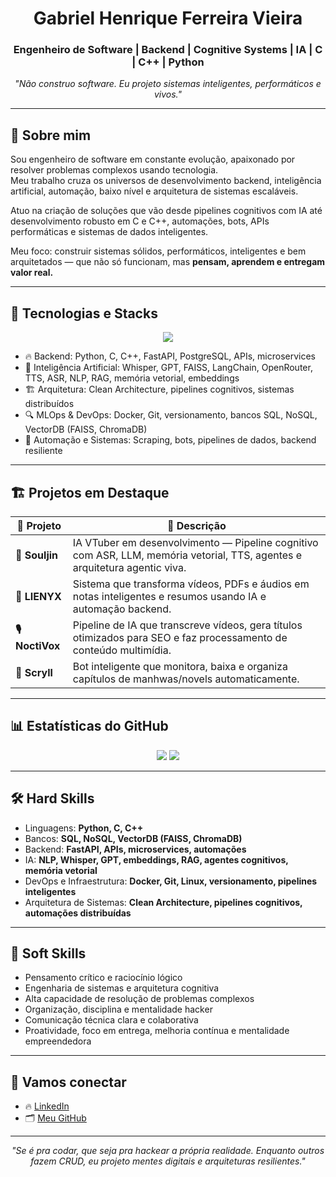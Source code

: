 <h1 align="center">Gabriel Henrique Ferreira Vieira</h1>
<h3 align="center">Engenheiro de Software | Backend | Cognitive Systems | IA | C | C++ | Python</h3>

<p align="center"><i>"Não construo software. Eu projeto sistemas inteligentes, performáticos e vivos."</i></p>

---

## 🧠 Sobre mim
Sou engenheiro de software em constante evolução, apaixonado por resolver problemas complexos usando tecnologia.  
Meu trabalho cruza os universos de desenvolvimento backend, inteligência artificial, automação, baixo nível e arquitetura de sistemas escaláveis.  

Atuo na criação de soluções que vão desde pipelines cognitivos com IA até desenvolvimento robusto em C e C++, automações, bots, APIs performáticas e sistemas de dados inteligentes.  

Meu foco: construir sistemas sólidos, performáticos, inteligentes e bem arquitetados — que não só funcionam, mas **pensam, aprendem e entregam valor real.**

---

## 🚀 Tecnologias e Stacks
<p align="center">
  <img src="https://skillicons.dev/icons?i=python,fastapi,postgres,docker,git,linux,c,cpp,tensorflow,openai,vscode" />
</p>

- 🔥 Backend: Python, C, C++, FastAPI, PostgreSQL, APIs, microservices  
- 🧠 Inteligência Artificial: Whisper, GPT, FAISS, LangChain, OpenRouter, TTS, ASR, NLP, RAG, memória vetorial, embeddings  
- 🏗️ Arquitetura: Clean Architecture, pipelines cognitivos, sistemas distribuídos  
- 🔍 MLOps & DevOps: Docker, Git, versionamento, bancos SQL, NoSQL, VectorDB (FAISS, ChromaDB)  
- 📡 Automação e Sistemas: Scraping, bots, pipelines de dados, backend resiliente  

---

## 🏗️ Projetos em Destaque

| 🚀 Projeto | 🎯 Descrição |
|------------|--------------|
| **🩶 Souljin** | IA VTuber em desenvolvimento — Pipeline cognitivo com ASR, LLM, memória vetorial, TTS, agentes e arquitetura agentic viva. |
| **🧠 LIENYX** | Sistema que transforma vídeos, PDFs e áudios em notas inteligentes e resumos usando IA e automação backend. |
| **🎙️ NoctiVox** | Pipeline de IA que transcreve vídeos, gera títulos otimizados para SEO e faz processamento de conteúdo multimídia. |
| **📜 Scryll** | Bot inteligente que monitora, baixa e organiza capítulos de manhwas/novels automaticamente. |

---

## 📊 Estatísticas do GitHub
<p align="center">
  <img src="https://github-readme-stats.vercel.app/api?username=codennomad&show_icons=true&theme=tokyonight&include_all_commits=true" />
  <img src="https://github-readme-stats.vercel.app/api/top-langs/?username=codennomad&layout=compact&theme=radical" />
</p>

---

## 🛠️ Hard Skills
- Linguagens: **Python, C, C++**  
- Bancos: **SQL, NoSQL, VectorDB (FAISS, ChromaDB)**  
- Backend: **FastAPI, APIs, microservices, automações**  
- IA: **NLP, Whisper, GPT, embeddings, RAG, agentes cognitivos, memória vetorial**  
- DevOps e Infraestrutura: **Docker, Git, Linux, versionamento, pipelines inteligentes**  
- Arquitetura de Sistemas: **Clean Architecture, pipelines cognitivos, automações distribuídas**

---

## 🤖 Soft Skills
- Pensamento crítico e raciocínio lógico  
- Engenharia de sistemas e arquitetura cognitiva  
- Alta capacidade de resolução de problemas complexos  
- Organização, disciplina e mentalidade hacker  
- Comunicação técnica clara e colaborativa  
- Proatividade, foco em entrega, melhoria contínua e mentalidade empreendedora  

---

## 🔗 Vamos conectar
- 🔥 [LinkedIn](https://www.linkedin.com/in/gabrielhenrique-tech/)  
- 🗂️ [Meu GitHub](https://github.com/codennomad)  

---

<p align="center"><i>"Se é pra codar, que seja pra hackear a própria realidade. Enquanto outros fazem CRUD, eu projeto mentes digitais e arquiteturas resilientes."</i></p>
